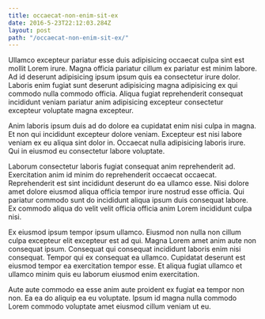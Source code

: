 ```yaml
---
title: occaecat-non-enim-sit-ex
date: 2016-5-23T22:12:03.284Z
layout: post
path: "/occaecat-non-enim-sit-ex/"
---
```


Ullamco excepteur pariatur esse duis adipisicing occaecat culpa sint est mollit Lorem irure. Magna officia pariatur cillum ex pariatur est minim labore. Ad id deserunt adipisicing ipsum ipsum quis ea consectetur irure dolor. Laboris enim fugiat sunt deserunt adipisicing magna adipisicing ex qui commodo nulla commodo officia. Aliqua fugiat reprehenderit consequat incididunt veniam pariatur anim adipisicing excepteur consectetur excepteur voluptate magna excepteur.

Anim laboris ipsum duis ad do dolore ea cupidatat enim nisi culpa in magna. Et non qui incididunt excepteur dolore veniam. Excepteur est nisi labore veniam ex eu aliqua sint dolor in. Occaecat nulla adipisicing laboris irure. Qui in eiusmod eu consectetur labore voluptate.

Laborum consectetur laboris fugiat consequat anim reprehenderit ad. Exercitation anim id minim do reprehenderit occaecat occaecat. Reprehenderit est sint incididunt deserunt do ea ullamco esse. Nisi dolore amet dolore eiusmod aliqua officia tempor irure nostrud esse officia. Qui pariatur commodo sunt do incididunt aliqua ipsum duis consequat labore. Ex commodo aliqua do velit velit officia officia anim Lorem incididunt culpa nisi.

Ex eiusmod ipsum tempor ipsum ullamco. Eiusmod non nulla non cillum culpa excepteur elit excepteur est ad qui. Magna Lorem amet anim aute non consequat ipsum. Consequat qui consequat incididunt laboris enim nisi consequat. Tempor qui ex consequat ea ullamco. Cupidatat deserunt est eiusmod tempor ea exercitation tempor esse. Et aliqua fugiat ullamco et ullamco minim quis eu laborum eiusmod enim exercitation.

Aute aute commodo ea esse anim aute proident ex fugiat ea tempor non non. Ea ea do aliquip ea eu voluptate. Ipsum id magna nulla commodo Lorem commodo voluptate amet eiusmod cillum veniam ut eu.